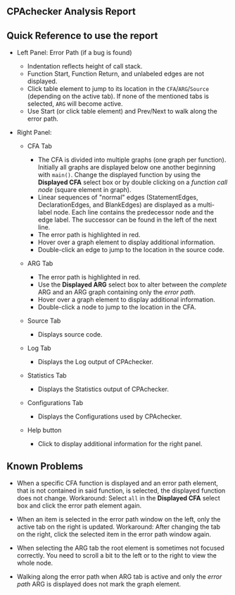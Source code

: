 CPAchecker Analysis Report
--------------------------

Quick Reference to use the report
---------------------------------

  - Left Panel: Error Path (if a bug is found)

     - Indentation reflects height of call stack.
     - Function Start, Function Return, and unlabeled edges are not displayed.
     - Click table element to jump to its location in the `CFA`/`ARG`/`Source` (depending on the active tab).
        If none of the mentioned tabs is selected, `ARG` will become active.
     - Use Start (or click table element) and Prev/Next to walk along the error path.
     

  - Right Panel:

    - CFA Tab

      - The CFA is divided into multiple graphs (one graph per function).
         Initially all graphs are displayed below one another beginning with `main()`.
         Change the displayed function by using the **Displayed CFA** select box or
         by double clicking on a *function call node* (square element in graph).
      - Linear sequences of "normal" edges (StatementEdges, DeclarationEdges, and BlankEdges)
         are displayed as a multi-label node. Each line contains the predecessor node and the edge label. 
         The successor can be found in the left of the next line.
      - The error path is highlighted in red.
      - Hover over a graph element to display additional information.
      - Double-click an edge to jump to the location in the source code.

    - ARG Tab

      - The error path is highlighted in red.
      - Use the **Displayed ARG** select box to alter between the *complete* ARG and 
        an ARG graph containing only the *error path*.
      - Hover over a graph element to display additional information.
      - Double-click a node to jump to the location in the CFA.

    - Source Tab

      - Displays source code.

    - Log Tab

      - Displays the Log output of CPAchecker.
      
    - Statistics Tab

      - Displays the Statistics output of CPAchecker.

    - Configurations Tab

      - Displays the Configurations used by CPAchecker.

    - Help button

      - Click to display additional information for the right panel.


Known Problems
--------------

  - When a specific CFA function is displayed and an error path element, that is not contained in said function, is selected, the displayed function does not change.
     Workaround: Select `all` in the **Displayed CFA** select box and click the error path element again.

  - When an item is selected in the error path window on the left, only the active tab on the right is updated.
     Workaround: After changing the tab on the right, click the selected item in the error path window again.

  - When selecting the ARG tab the root element is sometimes not focused correctly. You need to scroll a bit to the left or to the right to view the whole node.

  - Walking along the error path when ARG tab is active and only the *error path* ARG is displayed does not mark the graph element.
